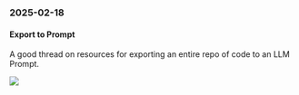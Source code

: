 ### 2025-02-18
#### Export to Prompt
A good thread on resources for exporting an entire repo of code to an LLM Prompt.

![](https://x.com/karpathy/status/1890208670732124372)